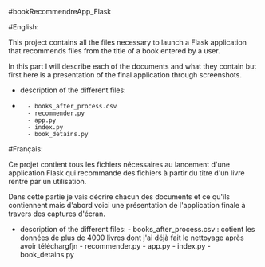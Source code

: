 #bookRecommendreApp_Flask

#English:

This project contains all the files necessary to launch a Flask application that recommends files from the title of a book entered by a user.

In this part I will describe each of the documents and what they contain but first here is a presentation of the final application through screenshots.

* description of the different files:
*       - books_after_process.csv
        - recommender.py 
        - app.py
        - index.py
        - book_detains.py

#Français:

Ce projet contient tous les fichiers nécessaires au lancement d'une application Flask qui recommande des fichiers à partir du titre d'un livre rentré par un utilisation.

Dans cette partie je vais décrire chacun des documents et ce qu'ils contiennent mais d'abord voici une présentation de l'application finale à travers des captures d'écran.

* description of the different files:
        - books_after_process.csv : cotient les données de plus de 4000 livres dont j'ai déjà fait le nettoyage après avoir téléchargfjn
        - recommender.py
        - app.py
        - index.py
        - book_detains.py

